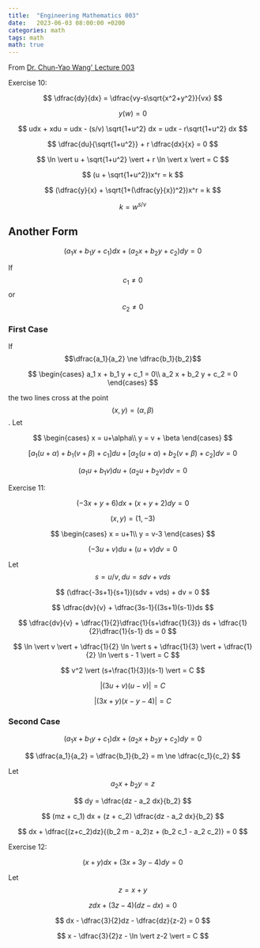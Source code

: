 ```yaml
---
title:  "Engineering Mathematics 003"
date:   2023-06-03 08:00:00 +0200
categories: math
tags: math
math: true
---
```


From [Dr. Chun-Yao Wang' Lecture 003](https://ocw.nthu.edu.tw/ocw/index.php?page=chapter&cid=145&chid=1829)

Exercise 10:

$$
\dfrac{dy}{dx} = \dfrac{vy-s\sqrt{x^2+y^2}}{vx}
$$

$$
y(w) = 0
$$

$$
udx + xdu = udx - (s/v) \sqrt{1+u^2} dx = udx - r\sqrt{1+u^2} dx
$$

$$
\dfrac{du}{\sqrt{1+u^2}} + r \dfrac{dx}{x} = 0
$$

$$
\ln \vert u + \sqrt{1+u^2} \vert + r \ln \vert x \vert = C
$$

$$
(u + \sqrt{1+u^2})x^r = k
$$

$$
(\dfrac{y}{x} + \sqrt{1+(\dfrac{y}{x})^2})x^r = k
$$

$$
k = w^{s/v}
$$

## Another Form

$$ (a_1 x + b_1 y + c_1) dx + (a_2 x  +b_2 y + c_2) dy = 0 $$

If $$c_1 \ne 0$$ or $$c_2 \ne 0$$

### First Case

If $$\dfrac{a_1}{a_2} \ne \dfrac{b_1}{b_2}$$

$$
\begin{cases}
a_1 x + b_1 y + c_1 = 0\\
a_2 x + b_2 y + c_2 = 0
\end{cases}
$$

the two lines cross at the point $$(x,y)=(\alpha,\beta)$$.
Let

$$
\begin{cases}
x = u+\alpha\\
y = v + \beta
\end{cases}
$$


$$
[a_1(u+\alpha) + b_1(v + \beta) + c_1] du + [\alpha_2 (u+\alpha) + b_2(v+\beta) + c_2] dv = 0
$$


$$
(a_1 u + b_1 v) du + (a_2 u + b_2 v) dv = 0
$$

Exercise 11:

$$
(-3x + y + 6)dx + (x+y+2)dy = 0
$$

$$
(x,y) = (1, -3)
$$

$$
\begin{cases}
x = u+1\\
y = v-3
\end{cases}
$$

$$
(-3u+v)du + (u+v)dv = 0
$$

Let $$s = u/v, du = sdv + vds$$

$$
(\dfrac{-3s+1}{s+1})(sdv + vds) + dv = 0
$$

$$
\dfrac{dv}{v} + \dfrac{3s-1}{(3s+1)(s-1)}ds
$$

$$
\dfrac{dv}{v} + \dfrac{1}{2}\dfrac{1}{s+\dfrac{1}{3}} ds + \dfrac{1}{2}\dfrac{1}{s-1} ds = 0
$$

$$
\ln \vert v \vert + \dfrac{1}{2} \ln \vert s + \dfrac{1}{3} \vert + \dfrac{1}{2} \ln \vert s - 1 \vert = C
$$

$$
v^2 \vert (s+\frac{1}{3})(s-1) \vert = C
$$

$$
\vert (3u + v)(u - v) \vert = C
$$

$$
\vert (3x+y)(x-y-4) \vert = C
$$

### Second Case

$$ (a_1 x + b_1 y + c_1) dx + (a_2 x  +b_2 y + c_2) dy = 0 $$

$$
\dfrac{a_1}{a_2} = \dfrac{b_1}{b_2} = m \ne \dfrac{c_1}{c_2}
$$

Let $$a_2 x + b_2 y = z$$

$$
dy = \dfrac{dz - a_2 dx}{b_2}
$$

$$
(mz + c_1) dx + (z + c_2) \dfrac{dz - a_2 dx}{b_2}
$$

$$
dx + \dfrac{(z+c_2)dz}{(b_2 m - a_2)z + (b_2 c_1 - a_2 c_2)} = 0
$$

Exercise 12:

$$
(x+y)dx + (3x + 3y - 4)dy = 0
$$

Let $$z = x+y$$

$$
zdx + (3z-4)(dz - dx) = 0
$$

$$
dx - \dfrac{3}{2}dz - \dfrac{dz}{z-2} = 0
$$

$$
x - \dfrac{3}{2}z - \ln \vert z-2 \vert = C
$$
